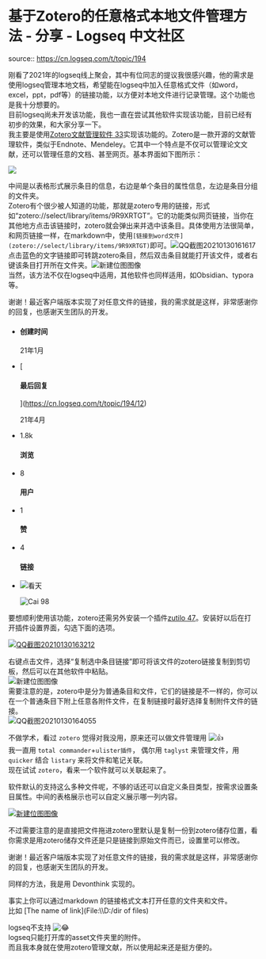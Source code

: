 # 基于Zotero的任意格式本地文件管理方法 - 分享 - Logseq 中文社区

source:: https://cn.logseq.com/t/topic/194

刚看了2021年的logseq线上聚会，其中有位同志的提议我很感兴趣，他的需求是使用logseq管理本地文档，希望能在logseq中加入任意格式文件（如word，excel，ppt，pdf等）的链接功能，以方便对本地文件进行记录管理。这个功能也是我十分想要的。  
目前logseq尚未开发该功能，我也一直在尝试其他软件实现该功能，目前已经有初步的效果，和大家分享一下。  
我主要是使用[Zotero文献管理软件 33](https://www.zotero.org/)实现该功能的。Zotero是一款开源的文献管理软件，类似于Endnote、Mendeley。它其中一个特点是不仅可以管理论文文献，还可以管理任意的文档、甚至网页。基本界面如下图所示：

[![](https://cn.logseq.com/uploads/default/optimized/1X/e18c5679f9f1405cd84cb5e884294155a5c4fe32_2_690x388.png)](https://cn.logseq.com/uploads/default/original/1X/e18c5679f9f1405cd84cb5e884294155a5c4fe32.png)

中间是以表格形式展示条目的信息，右边是单个条目的属性信息，左边是条目分组的文件夹。  
Zotero有个很少被人知道的功能，那就是zotero专用的链接，形式如“zotero://select/library/items/9R9XRTGT”。它的功能类似网页链接，当你在其他地方点击该链接时，zotero就会弹出来并选中该条目。具体使用方法很简单，和网页链接一样，在markdown中，使用`[链接到word文件](zotero://select/library/items/9R9XRTGT)`即可。![QQ截图20210130161617](https://cn.logseq.com/uploads/default/original/1X/d7f950a81c42a8a5d99083c8c69a21b44c70c610.png)  
点击蓝色的文字链接即可转跳zotero条目，然后双击条目就能打开该文件，或者右键该条目打开所在文件夹。![新建位图图像](https://cn.logseq.com/uploads/default/original/1X/a75a0b6db3ae328d53bab8f69982a7a798e6ad52.png)  
当然，该方法不仅在logseq中适用，其他软件也同样适用，如Obsidian、typora等。

谢谢！最近客户端版本实现了对任意文件的链接，我的需求就是这样，非常感谢你的回复，也感谢天生团队的开发。

-   #### 创建时间
    
    21年1月
    
-   [
    
    #### 最后回复
    
    ](https://cn.logseq.com/t/topic/194/12)
    
    [](https://cn.logseq.com/t/topic/194/12)21年4月
    
-   1.8k
    
    #### 浏览
    
-   8
    
    #### 用户
    
-   1
    
    #### 赞
    
-   4
    
    #### 链接
    
-   ![](https://cn.logseq.com/user_avatar/cn.logseq.com/li360/64/127_2.png "看天")
    
    ![](https://cn.logseq.com/user_avatar/cn.logseq.com/cai-98/64/167_2.png "Cai 98")
    

要想顺利使用该功能，zotero还需另外安装一个插件[zutilo 47](https://github.com/wshanks/Zutilo)。安装好以后在打开插件设置界面，勾选下面的选项。

[![QQ截图20210130163212](https://cn.logseq.com/uploads/default/original/1X/d10f1cf00832f2c250c201fee6adc880eff9dc7c.png)](https://cn.logseq.com/uploads/default/original/1X/d10f1cf00832f2c250c201fee6adc880eff9dc7c.png "QQ截图20210130163212")

右键点击文件，选择“复制选中条目链接”即可将该文件的zotero链接复制到剪切板，然后可以在其他软件中粘贴。  
![新建位图图像](https://cn.logseq.com/uploads/default/original/1X/090c757468cbdee2fb8af323897dfeee02468e15.png)  
需要注意的是，zotero中是分为普通条目和文件，它们的链接是不一样的，你可以在一个普通条目下附上任意各附件文件，在复制链接时最好选择复制附件文件的链接。  
![QQ截图20210130164055](https://cn.logseq.com/uploads/default/original/1X/2a4dbc368e960af4b61abe11ada246c5a5638746.png)

不做学术，看过 `zotero` 觉得对我没用，原来还可以做文件管理用 ![:+1:](https://cn.logseq.com/images/emoji/twitter/+1.png?v=9 ":+1:")  
我一直用 `total commander`+`ulister插件`， 偶尔用 `taglyst` 来管理文件，用 `quicker` 结合 `listary` 来将文件和笔记关联。  
现在试试 `zotero`，看来一个软件就可以关联起来了。

软件默认的支持这么多种文件呢，不够的话还可以自定义条目类型，按需求设置条目属性。中间的表格展示也可以自定义展示哪一列内容。  

[![新建位图图像](https://cn.logseq.com/uploads/default/optimized/1X/3adab5414dfff8d2febd160bd29679c6c0130b33_2_10x10.png)](https://cn.logseq.com/uploads/default/original/1X/3adab5414dfff8d2febd160bd29679c6c0130b33.png "新建位图图像")

不过需要注意的是直接把文件拖进zotero里默认是复制一份到zotero储存位置，看你需求是用zotero储存文件还是只是链接到原始文件而已，设置里可以修改。

谢谢！最近客户端版本实现了对任意文件的链接，我的需求就是这样，非常感谢你的回复，也感谢天生团队的开发。

同样的方法，我是用 Devonthink 实现的。

事实上你可以通过markdown 的链接格式文本打开任意的文件夹和文件。  
比如 \[The name of link\](File:\\\\D:/dir of files)

logseq不支持 ![:joy:](https://cn.logseq.com/images/emoji/twitter/joy.png?v=9 ":joy:")  
logseq只能打开库的asset文件夹里的附件。  
而且我本身就在使用zotero管理文献，所以使用起来还是挺方便的。
